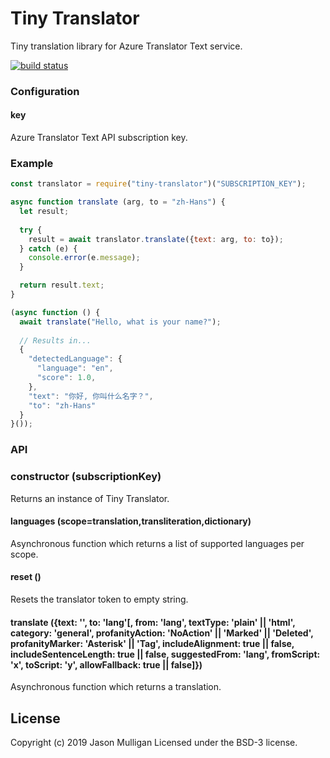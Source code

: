 # Tiny Translator
Tiny translation library for Azure Translator Text service.

[![build status](https://secure.travis-ci.org/avoidwork/tiny-translator.svg)](http://travis-ci.org/avoidwork/tiny-translator)

### Configuration
#### key
Azure Translator Text API subscription key.

### Example
```javascript
const translator = require("tiny-translator")("SUBSCRIPTION_KEY");

async function translate (arg, to = "zh-Hans") {
  let result;
  
  try {
    result = await translator.translate({text: arg, to: to});
  } catch (e) {
    console.error(e.message);
  }

  return result.text;
}

(async function () {
  await translate("Hello, what is your name?");
  
  // Results in...
  {
    "detectedLanguage": {
      "language": "en",
      "score": 1.0,
    },
    "text": "你好, 你叫什么名字？",
    "to": "zh-Hans"
  }
}());
```

### API
### constructor (subscriptionKey)
Returns an instance of Tiny Translator.

#### languages (scope=translation,transliteration,dictionary)
Asynchronous function which returns a list of supported languages per scope.

#### reset ()
Resets the translator token to empty string.

#### translate ({text: '', to: 'lang'[, from: 'lang', textType: 'plain' || 'html', category: 'general', profanityAction: 'NoAction' || 'Marked' || 'Deleted', profanityMarker: 'Asterisk' || 'Tag', includeAlignment: true || false, includeSentenceLength: true || false, suggestedFrom: 'lang', fromScript: 'x', toScript: 'y', allowFallback: true || false]})
Asynchronous function which returns a translation. 

## License
Copyright (c) 2019 Jason Mulligan
Licensed under the BSD-3 license.
